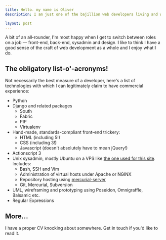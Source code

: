 ```yaml
---
title: Hello. my name is Oliver
description: I am just one of the bajillion web developers living and working in London.

layout: post
---
```


A bit of an all-rounder, I'm most happy when I get to switch between
roles on a job — front-end, back-end, sysadmin and design. I like to
think I have a good sense of the craft of web development as a whole and
I enjoy what I do.

The obligatory list-o'-acronyms!
--------------------------------

Not necessarily the best measure of a developer, here's a list of
technologies with which I can legitimately claim to have commercial
experience:

- Python
- Django and related packages
  - South
  - Fabric
  - PIP
  - Virtualenv
- Hand-made, standards-compliant front-end trickery:
  - HTML (including 5!)
  - CSS (including 3!)
  - Javascript (doesn't absolutely have to mean jQuery!)
- Actionscript 3
- Unix sysadmin, mostly Ubuntu on a VPS like
  [the one used for this site](http://www.linode.com/). Includes:
  - Bash, SSH and Vim
  - Administration of virtual hosts under Apache or NGINX
  - Repository hosting using [mercurial-server](http://www.lshift.net/mercurial-server.html)
  - Git, Mercurial, Subversion
- UML, wireframing and prototyping using Poseidon, Omnigraffle, Balsamic etc.
- Regular Expressions

More...
-------

I have a proper CV knocking about somewhere. Get in touch if you'd like to read it.

